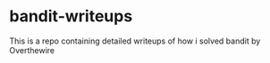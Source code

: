 # bandit-writeups
This is a repo containing detailed writeups of how i solved bandit by Overthewire
